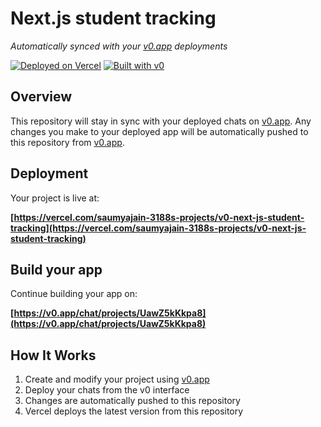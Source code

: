 # Next.js student tracking

*Automatically synced with your [v0.app](https://v0.app) deployments*

[![Deployed on Vercel](https://img.shields.io/badge/Deployed%20on-Vercel-black?style=for-the-badge&logo=vercel)](https://vercel.com/saumyajain-3188s-projects/v0-next-js-student-tracking)
[![Built with v0](https://img.shields.io/badge/Built%20with-v0.app-black?style=for-the-badge)](https://v0.app/chat/projects/UawZ5kKkpa8)

## Overview

This repository will stay in sync with your deployed chats on [v0.app](https://v0.app).
Any changes you make to your deployed app will be automatically pushed to this repository from [v0.app](https://v0.app).

## Deployment

Your project is live at:

**[https://vercel.com/saumyajain-3188s-projects/v0-next-js-student-tracking](https://vercel.com/saumyajain-3188s-projects/v0-next-js-student-tracking)**

## Build your app

Continue building your app on:

**[https://v0.app/chat/projects/UawZ5kKkpa8](https://v0.app/chat/projects/UawZ5kKkpa8)**

## How It Works

1. Create and modify your project using [v0.app](https://v0.app)
2. Deploy your chats from the v0 interface
3. Changes are automatically pushed to this repository
4. Vercel deploys the latest version from this repository
